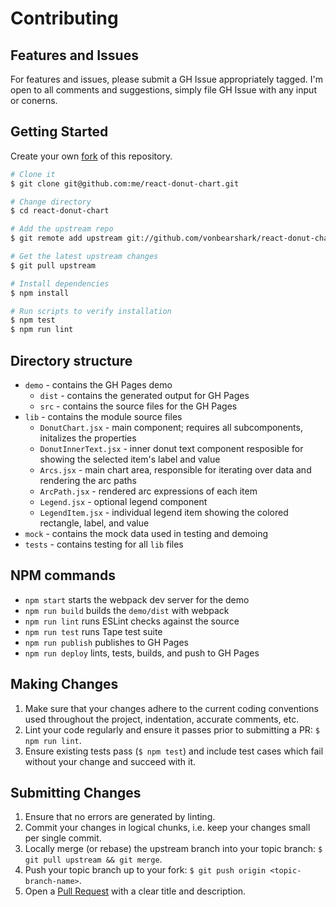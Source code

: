 # Contributing

## Features and Issues

For features and issues, please submit a GH Issue appropriately tagged. I'm open to all comments and suggestions, simply file GH Issue with any input or conerns.

## Getting Started

Create your own [fork](https://help.github.com/articles/fork-a-repo) of this repository.

```bash
# Clone it
$ git clone git@github.com:me/react-donut-chart.git

# Change directory
$ cd react-donut-chart

# Add the upstream repo
$ git remote add upstream git://github.com/vonbearshark/react-donut-chart.git

# Get the latest upstream changes
$ git pull upstream

# Install dependencies
$ npm install

# Run scripts to verify installation
$ npm test
$ npm run lint
```

## Directory structure

* `demo` - contains the GH Pages demo
    * `dist` - contains the generated output for GH Pages
    * `src` - contains the source files for the GH Pages
* `lib` - contains the module source files
    * `DonutChart.jsx` - main component; requires all subcomponents, initalizes the properties
    * `DonutInnerText.jsx` - inner donut text component resposible for showing the selected item's label and value
    * `Arcs.jsx` - main chart area, responsible for iterating over data and rendering the arc paths
    * `ArcPath.jsx` - rendered arc expressions of each item
    * `Legend.jsx` - optional legend component
    * `LegendItem.jsx` - individual legend item showing the colored rectangle, label, and value
* `mock` - contains the mock data used in testing and demoing
* `tests` - contains testing for all `lib` files
    
## NPM commands

* `npm start` starts the webpack dev server for the demo
* `npm run build` builds the `demo/dist` with webpack
* `npm run lint` runs ESLint checks against the source
* `npm run test` runs Tape test suite
* `npm run publish` publishes to GH Pages
* `npm run deploy` lints, tests, builds, and push to GH Pages


## Making Changes
1. Make sure that your changes adhere to the current coding conventions used throughout the project, indentation, accurate comments, etc.
2. Lint your code regularly and ensure it passes prior to submitting a PR:
`$ npm run lint`.
3. Ensure existing tests pass (`$ npm test`) and include test cases which fail without your change and succeed with it.

## Submitting Changes
1. Ensure that no errors are generated by linting.
2. Commit your changes in logical chunks, i.e. keep your changes small per single commit.
3. Locally merge (or rebase) the upstream branch into your topic branch: `$ git pull upstream && git merge`.
4. Push your topic branch up to your fork: `$ git push origin <topic-branch-name>`.
5. Open a [Pull Request](https://help.github.com/articles/using-pull-requests) with a clear title and description.
